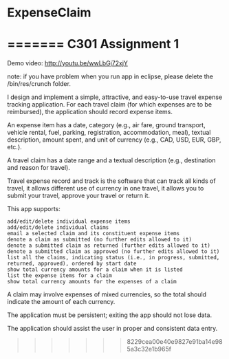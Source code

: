 # ExpenseClaim
=======
C301 Assignment 1
=======

Demo video: http://youtu.be/wwLbGj72xjY 

note: if you have problem when you run app in eclipse, please delete the /bin/res/crunch folder.

I design and implement a simple, attractive, and easy-to-use travel expense tracking application. For each travel claim (for which expenses are to be reimbursed), the application should record expense items.

An expense item has a date, category (e.g., air fare, ground transport, vehicle rental, fuel, parking, registration, accommodation, meal), textual description, amount spent, and unit of currency (e.g., CAD, USD, EUR, GBP, etc.).

A travel claim has a date range and a textual description (e.g., destination and reason for travel).


Travel expense record and track is the software that can track all kinds of travel, it allows different use of currency in one travel, it allows you to submit your travel, approve your travel or return it. 

This app supports:

    add/edit/delete individual expense items
    add/edit/delete individual claims
    email a selected claim and its constituent expense items
    denote a claim as submitted (no further edits allowed to it)
    denote a submitted claim as returned (further edits allowed to it)
    denote a submitted claim as approved (no further edits allowed to it)
    list all the claims, indicating status (i.e., in progress, submitted, returned, approved), ordered by start date
    show total currency amounts for a claim when it is listed
    list the expense items for a claim
    show total currency amounts for the expenses of a claim

A claim may involve expenses of mixed currencies, so the total should indicate the amount of each currency.

The application must be persistent; exiting the app should not lose data.

The application should assist the user in proper and consistent data entry.

>>>>>>> 8229cea00e40e9827e91ba14e985a3c32e1b965f
